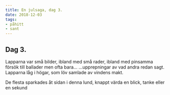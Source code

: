 ```yaml
---
title: En julsaga, dag 3.
date: 2018-12-03
tags:  
- påhitt 
- sant
---
```


## Dag 3.
Lapparna var små bilder, ibland med små rader,
ibland med pinsamma försök till ballader men ofta bara...
...upprepningar av vad andra redan sagt.
Lapparna låg i högar, som löv samlade av vindens makt.

De flesta sparkades åt sidan i denna lund,
knappt värda en blick, tanke eller en sekund
